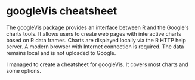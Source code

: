 # googleVis cheatsheet

The googleVis package provides an interface between R and the Google's charts tools. It allows users to create web pages with interactive charts based on R data frames. Charts are displayed locally via the R HTTP help server. A modern browser with Internet connection is required. The data remains local and is not uploaded to Google.

I managed to create a cheatsheet for googleVis. It covers most charts and some options.